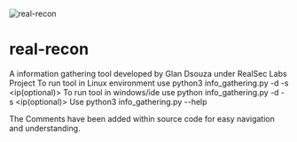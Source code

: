 ![real-recon](https://github.com/user-attachments/assets/25f8b136-cd82-492c-ae7d-b6b533a41bd5)

# real-recon
A information gathering tool developed by Glan Dsouza under RealSec Labs Project
To run tool in Linux environment use python3 info_gathering.py -d <domain> -s <ip(optional)>
To run tool in windows/ide use python info_gathering.py -d <domain> -s <ip(optional)>
Use python3 info_gathering.py --help 

The Comments have been added within source code for easy navigation and understanding.

